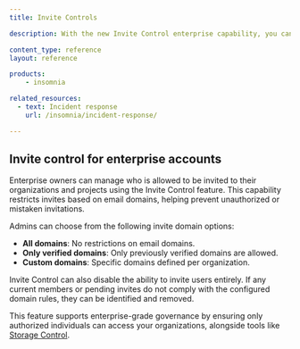 ```yaml
---
title: Invite Controls

description: With the new Invite Control enterprise capability, you can now determine which domains are allowed to be invited to work on your organizations and projects.

content_type: reference
layout: reference

products:
    - insomnia

related_resources:
  - text: Incident response
    url: /insomnia/incident-response/

---
```



## Invite control for enterprise accounts

Enterprise owners can manage who is allowed to be invited to their organizations and projects using the Invite Control feature. This capability restricts invites based on email domains, helping prevent unauthorized or mistaken invitations.

Admins can choose from the following invite domain options:

- **All domains**: No restrictions on email domains.
- **Only verified domains**: Only previously verified domains are allowed.
- **Custom domains**: Specific domains defined per organization.

Invite Control can also disable the ability to invite users entirely. If any current members or pending invites do not comply with the configured domain rules, they can be identified and removed.

This feature supports enterprise-grade governance by ensuring only authorized individuals can access your organizations, alongside tools like [Storage Control](/insomnia/storage-control).
